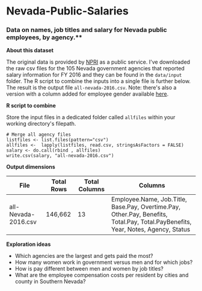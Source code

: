 # Nevada-Public-Salaries

### Data on names, job titles and salary for Nevada public employees, by agency.**

**About this dataset**

The original data is provided by [NPRI](www.transparentnevada.com) as a public service. I've downloaded the raw csv files for the 105 Nevada government agencies that reported salary information for FY 2016 and they can be found in the `data/input` folder. The R script to combine the inputs into a single file is further below. The result is the output file `all-nevada-2016.csv`. Note: there's also a version with a column added for employee gender available [here](https://github.com/mguideng/Gender-Pkg-NV-Salary). 

**R script to combine**

Store the input files in a dedicated folder called `allfiles` within your working directory's filepath.

```{r}
# Merge all agency files
listfiles <- list.files(pattern="csv")
allfiles <-  lapply(listfiles, read.csv, stringsAsFactors = FALSE)
salary <- do.call(rbind , allfiles)
write.csv(salary, "all-nevada-2016.csv")
```

**Output dimensions**

| File                | Total Rows | Total Columns | Columns                                                                                                                                  |
|---------------------|------------|---------------|------------------------------------------------------------------------------------------------------------------------------------------|
| all-Nevada-2016.csv | 146,662     | 13            | Employee.Name, Job.Title, Base.Pay, Overtime.Pay, Other.Pay, Benefits, Total.Pay, Total.PayBenefits, Year, Notes, Agency, Status |

**Exploration ideas**
  * Which agencies are the largest and gets paid the most?
  * How many women work in government versus men and for which jobs?
  * How is pay different between men and women by job titles?
  * What are the employee compensation costs per resident by cities and county in Southern Nevada?






